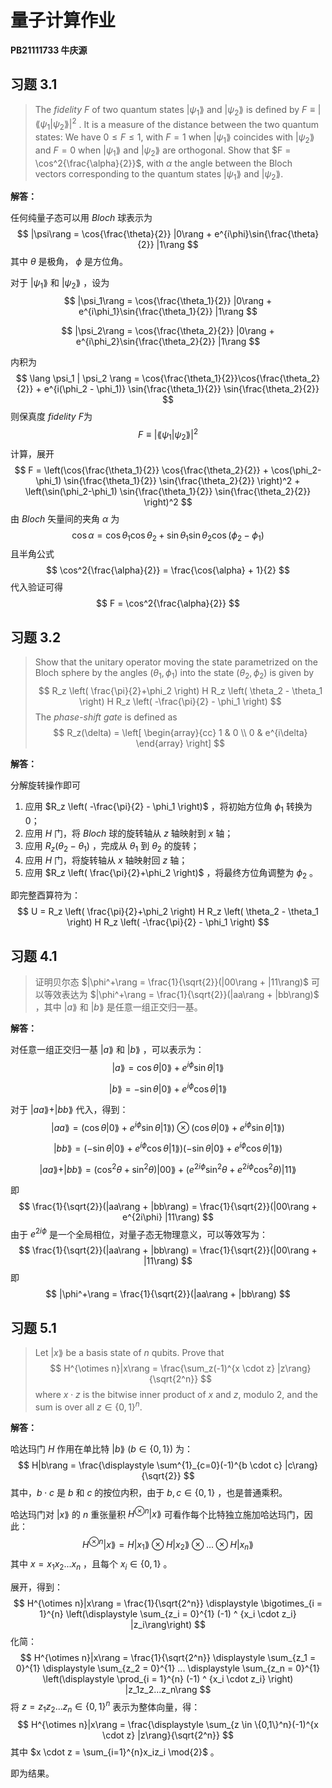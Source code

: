 # 量子计算作业

**PB21111733 牛庆源**

## 习题 3.1

> The *fidelity F* of two quantum states $|\psi_1\rang$ and $|\psi_2\rang$ is defined by $F \equiv |\lang \psi_1 | \psi_2 \rang|^2$ . It is a measure of the distance between the two quantum states: We have $0 \le F \le 1$, with $F = 1$ when $|\psi_1\rang$ coincides with $|\psi_2\rang$ and $F = 0$ when $|\psi_1\rang$ and $|\psi_2\rang$ are orthogonal. Show that $F = \cos^2{\frac{\alpha}{2}}$, with $\alpha$ the angle between the Bloch vectors corresponding to the quantum states $|\psi_1\rang$ and $|\psi_2\rang$.

**解答：**

任何纯量子态可以用 *Bloch* 球表示为
$$
|\psi\rang = \cos{\frac{\theta}{2}} |0\rang + e^{i\phi}\sin{\frac{\theta}{2}} |1\rang
$$
其中 $\theta$ 是极角， $\phi$ 是方位角。

对于 $|\psi_1\rang$ 和 $|\psi_2\rang$ ，设为
$$
|\psi_1\rang = \cos{\frac{\theta_1}{2}} |0\rang + e^{i\phi_1}\sin{\frac{\theta_1}{2}} |1\rang
$$

$$
|\psi_2\rang = \cos{\frac{\theta_2}{2}} |0\rang + e^{i\phi_2}\sin{\frac{\theta_2}{2}} |1\rang
$$

内积为
$$
\lang \psi_1 | \psi_2 \rang = \cos{\frac{\theta_1}{2}}\cos{\frac{\theta_2}{2}} + e^{i(\phi_2 - \phi_1)} \sin{\frac{\theta_1}{2}} \sin{\frac{\theta_2}{2}}
$$
则保真度 *fidelity F*为
$$
F \equiv |\lang \psi_1 | \psi_2 \rang|^2
$$
计算，展开
$$
F = \left(\cos{\frac{\theta_1}{2}} \cos{\frac{\theta_2}{2}} + \cos(\phi_2-\phi_1) \sin{\frac{\theta_1}{2}} \sin{\frac{\theta_2}{2}} \right)^2 + \left(\sin(\phi_2-\phi_1) \sin{\frac{\theta_1}{2}} \sin{\frac{\theta_2}{2}} \right)^2
$$
由 *Bloch* 矢量间的夹角 $\alpha$ 为
$$
\cos{\alpha} = \cos{\theta_1} \cos{\theta_2} + \sin{\theta_1} \sin{\theta_2} \cos{(\phi_2-\phi_1)}
$$
且半角公式
$$
\cos^2{\frac{\alpha}{2}} = \frac{\cos{\alpha} + 1}{2}
$$
代入验证可得
$$
F = \cos^2{\frac{\alpha}{2}}
$$


## 习题 3.2

> Show that the unitary operator moving the state parametrized on the Bloch sphere by the angles $(\theta_1, \phi_1)$ into the state $(\theta_2, \phi_2)$ is given by
> $$
> R_z \left( \frac{\pi}{2}+\phi_2 \right) H R_z \left( \theta_2 - \theta_1 \right) H R_z \left( -\frac{\pi}{2} - \phi_1 \right)
> $$
> The *phase-shift gate* is defined as
> $$
> R_z(\delta) = \left[ \begin{array}{cc} 1 & 0 \\ 0 & e^{i\delta} \end{array} \right]
> $$

**解答：**

分解旋转操作即可

1. 应用 $R_z \left( -\frac{\pi}{2} - \phi_1 \right)$ ，将初始方位角 $\phi_1$ 转换为 0；
2. 应用 $H$ 门，将 *Bloch* 球的旋转轴从 $z$ 轴映射到 $x$ 轴；
3. 应用 $R_z \left( \theta_2 - \theta_1 \right)$ ，完成从 $\theta_1$ 到 $\theta_2$ 的旋转；
4. 应用 $H$ 门，将旋转轴从 $x$ 轴映射回 $z$ 轴；
5. 应用 $R_z \left( \frac{\pi}{2}+\phi_2 \right)$ ，将最终方位角调整为 $\phi_2$ 。

即完整酉算符为：
$$
U = R_z \left( \frac{\pi}{2}+\phi_2 \right) H R_z \left( \theta_2 - \theta_1 \right) H R_z \left( -\frac{\pi}{2} - \phi_1 \right)
$$


## 习题 4.1

> 证明贝尔态 $|\phi^+\rang = \frac{1}{\sqrt{2}}(|00\rang + |11\rang)$ 可以等效表达为 $|\phi^+\rang = \frac{1}{\sqrt{2}}(|aa\rang + |bb\rang)$ ，其中 $|a\rang$ 和 $|b\rang$ 是任意一组正交归一基。

**解答：**

对任意一组正交归一基 $|a\rang$ 和 $|b\rang$ ，可以表示为：
$$
|a\rang = \cos{\theta}|0\rang + e^{i\phi}\sin{\theta}|1\rang
$$

$$
|b\rang = -\sin{\theta}|0\rang + e^{i\phi}\cos{\theta}|1\rang
$$

对于 $|aa\rang + |bb\rang$ 代入，得到：
$$
|aa\rang = (\cos{\theta}|0\rang + e^{i\phi}\sin{\theta}|1\rang) \otimes (\cos{\theta}|0\rang + e^{i\phi}\sin{\theta}|1\rang)
$$

$$
|bb\rang = (-\sin{\theta}|0\rang + e^{i\phi}\cos{\theta}|1\rang)(-\sin{\theta}|0\rang + e^{i\phi}\cos{\theta}|1\rang)
$$

$$
|aa\rang + |bb\rang = (\cos^2{\theta} + \sin^2{\theta})|00\rang + (e^{2i\phi}\sin^2{\theta} + e^{2i\phi}\cos^2{\theta})|11\rang
$$

即
$$
\frac{1}{\sqrt{2}}(|aa\rang + |bb\rang) = \frac{1}{\sqrt{2}}(|00\rang + e^{2i\phi} |11\rang)
$$
由于 $e^{2i\phi}$ 是一个全局相位，对量子态无物理意义，可以等效写为：
$$
\frac{1}{\sqrt{2}}(|aa\rang + |bb\rang) = \frac{1}{\sqrt{2}}(|00\rang + |11\rang)
$$
即
$$
|\phi^+\rang = \frac{1}{\sqrt{2}}(|aa\rang + |bb\rang)
$$


## 习题 5.1

> Let $|x\rang$ be a basis state of $n$ qubits. Prove that
> $$
> H^{\otimes n}|x\rang = \frac{\sum_z(-1)^{x \cdot z} |z\rang}{\sqrt{2^n}}
> $$
> where $x \cdot z$ is the bitwise inner product of $x$ and $z$, modulo 2, and the sum is over all $z \in \{0,1\}^n$.

**解答：**

哈达玛门 $H$ 作用在单比特 $|b\rang$ $(b \in \{0,1\})$ 为：
$$
H|b\rang = \frac{\displaystyle \sum^{1}_{c=0}(-1)^{b \cdot c} |c\rang}{\sqrt{2}}
$$
其中，$b \cdot c$ 是 $b$ 和 $c$ 的按位内积，由于 $b,c \in \{0,1\}$ ，也是普通乘积。

哈达玛门对 $|x\rang$ 的 $n$ 重张量积 $H^{\otimes n}|x\rang$ 可看作每个比特独立施加哈达玛门，因此：
$$
H^{\otimes n}|x\rang = H|x_1\rang \otimes H|x_2\rang \otimes ... \otimes H|x_n\rang
$$
其中 $x = x_1x_2...x_n$ ，且每个 $x_i \in \{0,1\}$ 。

展开，得到：
$$
H^{\otimes n}|x\rang = \frac{1}{\sqrt{2^n}} \displaystyle \bigotimes_{i = 1}^{n} \left(\displaystyle \sum_{z_i = 0}^{1} (-1) ^ {x_i \cdot z_i} |z_i\rang\right)
$$
化简：
$$
H^{\otimes n}|x\rang = \frac{1}{\sqrt{2^n}} \displaystyle \sum_{z_1 = 0}^{1} \displaystyle \sum_{z_2 = 0}^{1} ... \displaystyle \sum_{z_n = 0}^{1} \left(\displaystyle \prod_{i = 1}^{n} (-1) ^ {x_i \cdot z_i} \right) |z_1z_2...z_n\rang
$$
将 $z = z_1z_2...z_n \in \{0,1\}^n$ 表示为整体向量，得：
$$
H^{\otimes n}|x\rang = \frac{\displaystyle \sum_{z \in \{0,1\}^n}(-1)^{x \cdot z} |z\rang}{\sqrt{2^n}}
$$
其中 $x \cdot z = \sum_{i=1}^{n}x_iz_i \mod{2}$ 。

即为结果。
